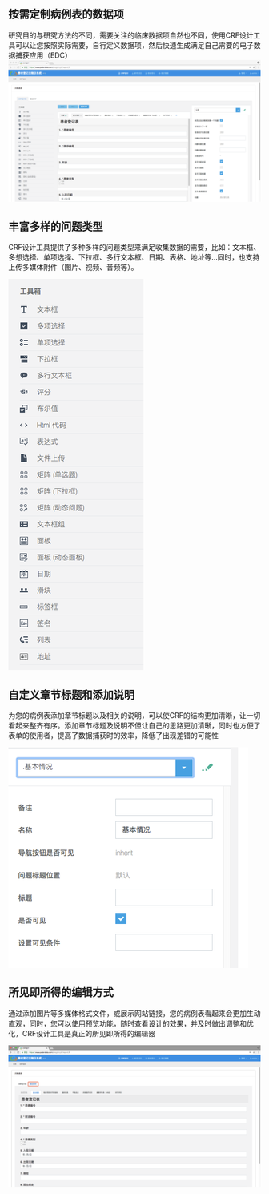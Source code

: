 ## 按需定制病例表的数据项

研究目的与研究方法的不同，需要关注的临床数据项自然也不同，使用CRF设计工具可以让您按照实际需要，自行定义数据项，然后快速生成满足自己需要的电子数据捕获应用（EDC）![](/assets/custom_crf.png)

## 丰富多样的问题类型

CRF设计工具提供了多种多样的问题类型来满足收集数据的需要，比如：文本框、多想选择、单项选择、下拉框、多行文本框、日期、表格、地址等...同时，也支持上传多媒体附件（图片、视频、音频等）。

![](/assets/tool.png)

## 自定义章节标题和添加说明

为您的病例表添加章节标题以及相关的说明，可以使CRF的结构更加清晰，让一切看起来整齐有序。添加章节标题及说明不但让自己的思路更加清晰，同时也方便了表单的使用者，提高了数据捕获时的效率，降低了出现差错的可能性

![](/assets/page-setting.png)

## 所见即所得的编辑方式

通过添加图片等多媒体格式文件，或展示网站链接，您的病例表看起来会更加生动直观，同时，您可以使用预览功能，随时查看设计的效果，并及时做出调整和优化，CRF设计工具是真正的所见即所得的编辑器

![](/assets/preview.png)

